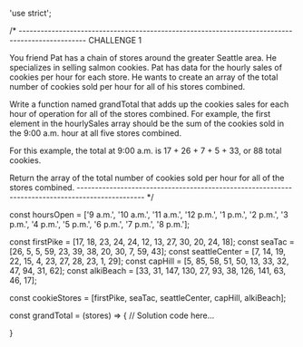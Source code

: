 'use strict';

/* ------------------------------------------------------------------------------------------------
CHALLENGE 1

You friend Pat has a chain of stores around the greater Seattle area. He specializes in selling salmon cookies. Pat has data for the hourly sales of cookies per hour for each store. He wants to create an array of the total number of cookies sold per hour for all of his stores combined.

Write a function named grandTotal that adds up the cookies sales for each hour of operation for all of the stores combined. For example, the first element in the hourlySales array should be the sum of the cookies sold in the 9:00 a.m. hour at all five stores combined.

For this example, the total at 9:00 a.m. is 17 + 26 + 7 + 5 + 33, or 88 total cookies.

Return the array of the total number of cookies sold per hour for all of the stores combined.
------------------------------------------------------------------------------------------------ */

const hoursOpen = ['9 a.m.', '10 a.m.', '11 a.m.', '12 p.m.', '1 p.m.', '2 p.m.', '3 p.m.', '4 p.m.', '5 p.m.', '6 p.m.', '7 p.m.', '8 p.m.'];

const firstPike = [17, 18, 23, 24, 24, 12, 13, 27, 30, 20, 24, 18];
const seaTac = [26, 5, 5, 59, 23, 39, 38, 20, 30, 7, 59, 43];
const seattleCenter = [7, 14, 19, 22, 15, 4, 23, 27, 28, 23, 1, 29];
const capHill = [5, 85, 58, 51, 50, 13, 33, 32, 47, 94, 31, 62];
const alkiBeach = [33, 31, 147, 130, 27, 93, 38, 126, 141, 63, 46, 17];

const cookieStores = [firstPike, seaTac, seattleCenter, capHill, alkiBeach];

const grandTotal = (stores) => {
  // Solution code here...

}